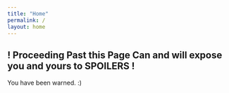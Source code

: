 ```yaml
---
title: "Home"
permalink: /
layout: home
---
```


## ! Proceeding Past this Page Can and will expose you and yours to SPOILERS !
You have been warned. :)

